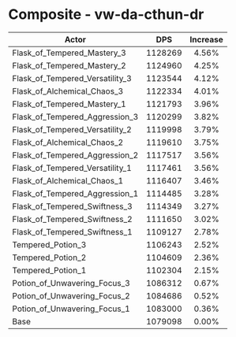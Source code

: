 # Composite - vw-da-cthun-dr
| Actor | DPS | Increase |
|---|:---:|:---:|
|Flask_of_Tempered_Mastery_3|1128269|4.56%|
|Flask_of_Tempered_Mastery_2|1124960|4.25%|
|Flask_of_Tempered_Versatility_3|1123544|4.12%|
|Flask_of_Alchemical_Chaos_3|1122334|4.01%|
|Flask_of_Tempered_Mastery_1|1121793|3.96%|
|Flask_of_Tempered_Aggression_3|1120299|3.82%|
|Flask_of_Tempered_Versatility_2|1119998|3.79%|
|Flask_of_Alchemical_Chaos_2|1119610|3.75%|
|Flask_of_Tempered_Aggression_2|1117517|3.56%|
|Flask_of_Tempered_Versatility_1|1117461|3.56%|
|Flask_of_Alchemical_Chaos_1|1116407|3.46%|
|Flask_of_Tempered_Aggression_1|1114485|3.28%|
|Flask_of_Tempered_Swiftness_3|1114349|3.27%|
|Flask_of_Tempered_Swiftness_2|1111650|3.02%|
|Flask_of_Tempered_Swiftness_1|1109127|2.78%|
|Tempered_Potion_3|1106243|2.52%|
|Tempered_Potion_2|1104609|2.36%|
|Tempered_Potion_1|1102304|2.15%|
|Potion_of_Unwavering_Focus_3|1086312|0.67%|
|Potion_of_Unwavering_Focus_2|1084686|0.52%|
|Potion_of_Unwavering_Focus_1|1083000|0.36%|
|Base|1079098|0.00%|
